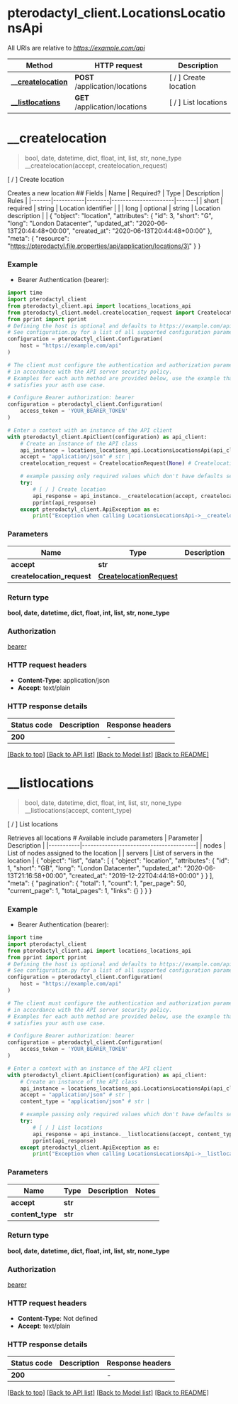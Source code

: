 # pterodactyl_client.LocationsLocationsApi

All URIs are relative to *https://example.com/api*

Method | HTTP request | Description
------------- | ------------- | -------------
[**__createlocation**](LocationsLocationsApi.md#__createlocation) | **POST** /application/locations | [ / ] Create location
[**__listlocations**](LocationsLocationsApi.md#__listlocations) | **GET** /application/locations | [ / ] List locations


# **__createlocation**
> bool, date, datetime, dict, float, int, list, str, none_type __createlocation(accept, createlocation_request)

[ / ] Create location

Creates a new location  ## Fields | Name  | Required? | Type   | Description          | Rules | |-------|-----------|--------|----------------------|-------| | short | required  | string | Location identifier  |       | | long  | optional  | string | Location description |       |  <!-- RESPONSE 200 --> {   \"object\": \"location\",   \"attributes\": {     \"id\": 3,     \"short\": \"G\",     \"long\": \"London Datacenter\",     \"updated_at\": \"2020-06-13T20:44:48+00:00\",     \"created_at\": \"2020-06-13T20:44:48+00:00\"   },   \"meta\": {     \"resource\": \"https://pterodactyl.file.properties/api/application/locations/3\"   } } <!-- ENDRESPONSE -->

### Example

* Bearer Authentication (bearer):

```python
import time
import pterodactyl_client
from pterodactyl_client.api import locations_locations_api
from pterodactyl_client.model.createlocation_request import CreatelocationRequest
from pprint import pprint
# Defining the host is optional and defaults to https://example.com/api
# See configuration.py for a list of all supported configuration parameters.
configuration = pterodactyl_client.Configuration(
    host = "https://example.com/api"
)

# The client must configure the authentication and authorization parameters
# in accordance with the API server security policy.
# Examples for each auth method are provided below, use the example that
# satisfies your auth use case.

# Configure Bearer authorization: bearer
configuration = pterodactyl_client.Configuration(
    access_token = 'YOUR_BEARER_TOKEN'
)

# Enter a context with an instance of the API client
with pterodactyl_client.ApiClient(configuration) as api_client:
    # Create an instance of the API class
    api_instance = locations_locations_api.LocationsLocationsApi(api_client)
    accept = "application/json" # str | 
    createlocation_request = CreatelocationRequest(None) # CreatelocationRequest | 

    # example passing only required values which don't have defaults set
    try:
        # [ / ] Create location
        api_response = api_instance.__createlocation(accept, createlocation_request)
        pprint(api_response)
    except pterodactyl_client.ApiException as e:
        print("Exception when calling LocationsLocationsApi->__createlocation: %s\n" % e)
```


### Parameters

Name | Type | Description  | Notes
------------- | ------------- | ------------- | -------------
 **accept** | **str**|  |
 **createlocation_request** | [**CreatelocationRequest**](CreatelocationRequest.md)|  |

### Return type

**bool, date, datetime, dict, float, int, list, str, none_type**

### Authorization

[bearer](../README.md#bearer)

### HTTP request headers

 - **Content-Type**: application/json
 - **Accept**: text/plain


### HTTP response details

| Status code | Description | Response headers |
|-------------|-------------|------------------|
**200** |  |  -  |

[[Back to top]](#) [[Back to API list]](../README.md#documentation-for-api-endpoints) [[Back to Model list]](../README.md#documentation-for-models) [[Back to README]](../README.md)

# **__listlocations**
> bool, date, datetime, dict, float, int, list, str, none_type __listlocations(accept, content_type)

[ / ] List locations

Retrieves all locations  # Available include parameters | Parameter | Description                            | |-----------|----------------------------------------| | nodes     | List of nodes assigned to the location | | servers   | List of servers in the location        |  <!-- RESPONSE 200 --> {   \"object\": \"list\",   \"data\": [     {       \"object\": \"location\",       \"attributes\": {         \"id\": 1,         \"short\": \"GB\",         \"long\": \"London Datacenter\",         \"updated_at\": \"2020-06-13T21:16:58+00:00\",         \"created_at\": \"2019-12-22T04:44:18+00:00\"       }     }   ],   \"meta\": {     \"pagination\": {       \"total\": 1,       \"count\": 1,       \"per_page\": 50,       \"current_page\": 1,       \"total_pages\": 1,       \"links\": {}     }   } } <!-- ENDRESPONSE -->

### Example

* Bearer Authentication (bearer):

```python
import time
import pterodactyl_client
from pterodactyl_client.api import locations_locations_api
from pprint import pprint
# Defining the host is optional and defaults to https://example.com/api
# See configuration.py for a list of all supported configuration parameters.
configuration = pterodactyl_client.Configuration(
    host = "https://example.com/api"
)

# The client must configure the authentication and authorization parameters
# in accordance with the API server security policy.
# Examples for each auth method are provided below, use the example that
# satisfies your auth use case.

# Configure Bearer authorization: bearer
configuration = pterodactyl_client.Configuration(
    access_token = 'YOUR_BEARER_TOKEN'
)

# Enter a context with an instance of the API client
with pterodactyl_client.ApiClient(configuration) as api_client:
    # Create an instance of the API class
    api_instance = locations_locations_api.LocationsLocationsApi(api_client)
    accept = "application/json" # str | 
    content_type = "application/json" # str | 

    # example passing only required values which don't have defaults set
    try:
        # [ / ] List locations
        api_response = api_instance.__listlocations(accept, content_type)
        pprint(api_response)
    except pterodactyl_client.ApiException as e:
        print("Exception when calling LocationsLocationsApi->__listlocations: %s\n" % e)
```


### Parameters

Name | Type | Description  | Notes
------------- | ------------- | ------------- | -------------
 **accept** | **str**|  |
 **content_type** | **str**|  |

### Return type

**bool, date, datetime, dict, float, int, list, str, none_type**

### Authorization

[bearer](../README.md#bearer)

### HTTP request headers

 - **Content-Type**: Not defined
 - **Accept**: text/plain


### HTTP response details

| Status code | Description | Response headers |
|-------------|-------------|------------------|
**200** |  |  -  |

[[Back to top]](#) [[Back to API list]](../README.md#documentation-for-api-endpoints) [[Back to Model list]](../README.md#documentation-for-models) [[Back to README]](../README.md)

